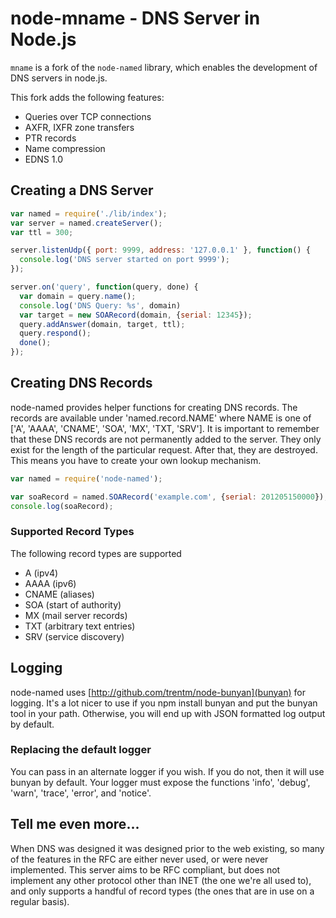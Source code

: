 # node-mname - DNS Server in Node.js

`mname` is a fork of the `node-named` library, which enables the development of
DNS servers in node.js.

This fork adds the following features:
 - Queries over TCP connections
 - AXFR, IXFR zone transfers
 - PTR records
 - Name compression
 - EDNS 1.0

## Creating a DNS Server

```js
var named = require('./lib/index');
var server = named.createServer();
var ttl = 300;

server.listenUdp({ port: 9999, address: '127.0.0.1' }, function() {
  console.log('DNS server started on port 9999');
});

server.on('query', function(query, done) {
  var domain = query.name();
  console.log('DNS Query: %s', domain)
  var target = new SOARecord(domain, {serial: 12345});
  query.addAnswer(domain, target, ttl);
  query.respond();
  done();
});
```

## Creating DNS Records

node-named provides helper functions for creating DNS records.
The records are available under 'named.record.NAME' where NAME is one
of ['A', 'AAAA', 'CNAME', 'SOA', 'MX', 'TXT, 'SRV']. It is important to
remember that these DNS records are not permanently added to the server.
They only exist for the length of the particular request. After that, they are
destroyed. This means you have to create your own lookup mechanism.

```js
var named = require('node-named');

var soaRecord = named.SOARecord('example.com', {serial: 201205150000});
console.log(soaRecord);
```

### Supported Record Types

The following record types are supported

 * A (ipv4)
 * AAAA (ipv6)
 * CNAME (aliases)
 * SOA (start of authority)
 * MX (mail server records)
 * TXT (arbitrary text entries)
 * SRV (service discovery)

## Logging

node-named uses [http://github.com/trentm/node-bunyan](bunyan) for logging.
It's a lot nicer to use if you npm install bunyan and put the bunyan tool in
your path. Otherwise, you will end up with JSON formatted log output by default.

### Replacing the default logger

You can pass in an alternate logger if you wish. If you do not, then it will use
bunyan by default. Your logger must expose the functions 'info', 'debug',
'warn', 'trace', 'error', and 'notice'.

## Tell me even more...

When DNS was designed it was designed prior
to the web existing, so many of the features in the RFC are either never used,
or were never implemented. This server aims to be RFC compliant, but does not
implement any other protocol other than INET (the one we're all used to), and
only supports a handful of record types (the ones that are in use on a regular
basis).
